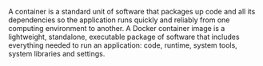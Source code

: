 A container is a standard unit of software that packages up code and all its dependencies so
the application runs quickly and reliably from one computing environment to another. 
A Docker container image is a lightweight, standalone, executable package of software that
includes everything needed to run an application: code, runtime, system tools, system libraries and settings.

